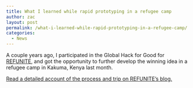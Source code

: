 ```yaml
---
title: What I learned while rapid prototyping in a refugee camp
author: zac
layout: post
permalink: /what-i-learned-while-rapid-prototyping-in-a-refugee-camp/
categories:
  - News
---
```

A couple years ago, I participated in the Global Hack for Good for [REFUNITE][1], and got the opportunity to further develop the winning idea in a refugee camp in Kakuma, Kenya last month.

[Read a detailed account of the process and trip on REFUNITE&#8217;s blog.][2]

 [1]: http://www.refunite.org/
 [2]: http://refunite.tumblr.com/post/101827475186/what-i-learned-while-rapid-prototyping-in-a-refugee
